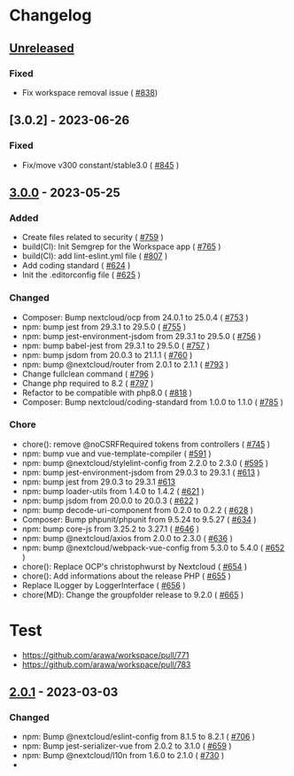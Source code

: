 # Changelog

## [Unreleased]

### Fixed

- Fix workspace removal issue ( [#838](https://github.com/arawa/workspace/pull/838))

## [3.0.2] - 2023-06-26

### Fixed

- Fix/move v300 constant/stable3.0 ( [#845](https://github.com/arawa/workspace/pull/845) )

## [3.0.0] - 2023-05-25

### Added

- Create files related to security ( [#759](https://github.com/arawa/workspace/pull/759) )
- build(CI): Init Semgrep for the Workspace app ( [#765](https://github.com/arawa/workspace/pull/765) )
- build(CI): add lint-eslint.yml file ( [#807](https://github.com/arawa/workspace/pull/807) )
- Add coding standard ( [#624](https://github.com/arawa/workspace/pull/624) )
- Init the .editorconfig file ( [#625](https://github.com/arawa/workspace/pull/625) )

### Changed

- Composer: Bump nextcloud/ocp from 24.0.1 to 25.0.4 ( [#753](https://github.com/arawa/workspace/pull/753) )
- npm: bump jest from 29.3.1 to 29.5.0 ( [#755](https://github.com/arawa/workspace/pull/755) )
- npm: bump jest-environment-jsdom from 29.3.1 to 29.5.0 ( [#756](https://github.com/arawa/workspace/pull/756) )
- npm: bump babel-jest from 29.3.1 to 29.5.0 ( [#757](https://github.com/arawa/workspace/pull/757) )
- npm: bump jsdom from 20.0.3 to 21.1.1 ( [#760](https://github.com/arawa/workspace/pull/760) )
- npm: bump @nextcloud/router from 2.0.1 to 2.1.1 ( [#793](https://github.com/arawa/workspace/pull/793) )
- Change fullclean command ( [#796](https://github.com/arawa/workspace/pull/796) )
- Change php required to 8.2 ( [#797](https://github.com/arawa/workspace/pull/797) )
- Refactor to be compatible with php8.0 ( [#818](https://github.com/arawa/workspace/pull/818) )
- Composer: Bump nextcloud/coding-standard from 1.0.0 to 1.1.0 ( [#785](https://github.com/arawa/workspace/pull/785) )

### Chore

- chore(): remove @noCSRFRequired tokens from controllers ( [#745](https://github.com/arawa/workspace/pull/745) )
- npm: bump vue and vue-template-compiler ( [#591](https://github.com/arawa/workspace/pull/591) )
- npm: bump @nextcloud/stylelint-config from 2.2.0 to 2.3.0 ( [#595](https://github.com/arawa/workspace/pull/595) )
- npm: bump jest-environment-jsdom from 29.0.3 to 29.3.1 ( [#613](https://github.com/arawa/workspace/pull/613) )
- npm: bump jest from 29.0.3 to 29.3.1 [#613](https://github.com/arawa/workspace/pull/614)
- npm: bump loader-utils from 1.4.0 to 1.4.2 ( [#621](https://github.com/arawa/workspace/pull/621) )
- npm: bump jsdom from 20.0.0 to 20.0.3 ( [#622](https://github.com/arawa/workspace/pull/622) )
- npm: bump decode-uri-component from 0.2.0 to 0.2.2 ( [#628](https://github.com/arawa/workspace/pull/628) )
- Composer: Bump phpunit/phpunit from 9.5.24 to 9.5.27 ( [#634](https://github.com/arawa/workspace/pull/634) )
- npm: bump core-js from 3.25.2 to 3.27.1 ( [#646](https://github.com/arawa/workspace/pull/646) )
- npm: bump @nextcloud/axios from 2.0.0 to 2.3.0 ( [#636](https://github.com/arawa/workspace/pull/636) )
- npm: bump @nextcloud/webpack-vue-config from 5.3.0 to 5.4.0 ( [#652](https://github.com/arawa/workspace/pull/652) )
- chore(): Replace OCP's christophwurst by Nextcloud ( [#654](https://github.com/arawa/workspace/pull/654) )
- chore(): Add informations about the release PHP ( [#655](https://github.com/arawa/workspace/pull/655) )
- Replace ILogger by LoggerInterface ( [#656](https://github.com/arawa/workspace/pull/656) )
- chore(MD): Change the groupfolder release to 9.2.0 ( [#665](https://github.com/arawa/workspace/pull/665) )

# Test
- https://github.com/arawa/workspace/pull/771
- https://github.com/arawa/workspace/pull/783

## [2.0.1] - 2023-03-03

### Changed

-  npm: Bump @nextcloud/eslint-config from 8.1.5 to 8.2.1 ( [#706](https://github.com/arawa/workspace/pull/706) )
- npm: Bump jest-serializer-vue from 2.0.2 to 3.1.0 ( [#659](https://github.com/arawa/workspace/pull/659) )
- npm: Bump @nextcloud/l10n from 1.6.0 to 2.1.0 ( [#730](https://github.com/arawa/workspace/pull/730) )
- 


[Unreleased]: https://github.com/arawa/workspace/compare/v3.0.0...main
[3.0.0]: https://github.com/arawa/workspace/compare/v2.0.1...3.0.0
[2.0.1]: https://github.com/arawa/workspace/releases/tag/v2.0.1

